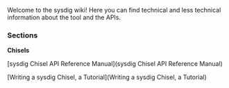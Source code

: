 Welcome to the sysdig wiki!
Here you can find technical and less technical information about the tool and the APIs.

### Sections
**Chisels**

[sysdig Chisel API Reference Manual](sysdig Chisel API Reference Manual)

[Writing a sysdig Chisel, a Tutorial](Writing a sysdig Chisel, a Tutorial)